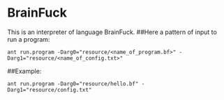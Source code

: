 # BrainFuck

This is an interpreter of language BrainFuck.
##Here a pattern of input to run a program:
```
ant run.program -Darg0="resource/<name_of_program.bf>" -Darg1="resource/<name_of_config.txt>"
```
##Example:
```
ant run.program -Darg0="resource/hello.bf" -Darg1="resource/config.txt"
```

